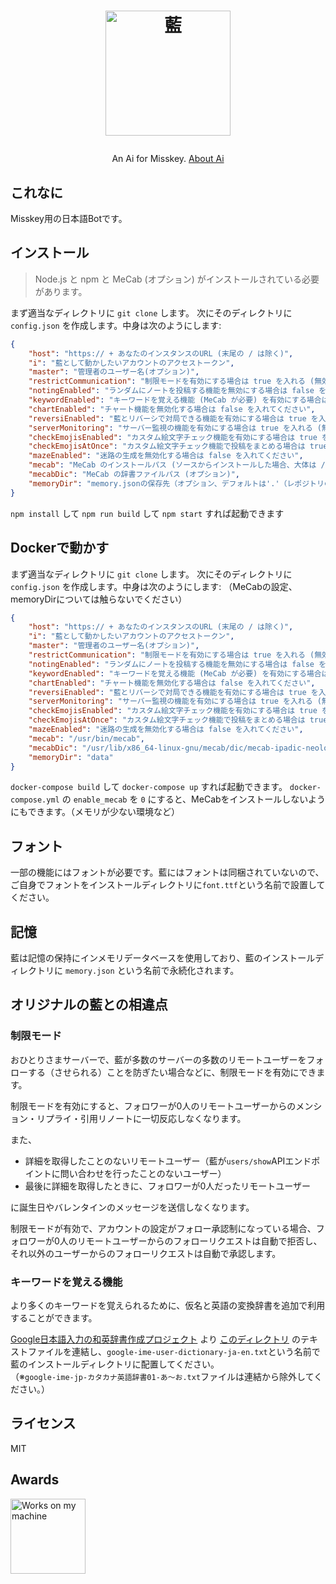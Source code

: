 <h1><p align="center"><img src="./ai.svg" alt="藍" height="200"></p></h1>
<p align="center">An Ai for Misskey. <a href="./torisetu.md">About Ai</a></p>

## これなに
Misskey用の日本語Botです。

## インストール
> Node.js と npm と MeCab (オプション) がインストールされている必要があります。

まず適当なディレクトリに `git clone` します。
次にそのディレクトリに `config.json` を作成します。中身は次のようにします:
``` json
{
	"host": "https:// + あなたのインスタンスのURL (末尾の / は除く)",
	"i": "藍として動かしたいアカウントのアクセストークン",
	"master": "管理者のユーザー名(オプション)",
	"restrictCommunication": "制限モードを有効にする場合は true を入れる (無効にする場合は false)",
	"notingEnabled": "ランダムにノートを投稿する機能を無効にする場合は false を入れる",
	"keywordEnabled": "キーワードを覚える機能 (MeCab が必要) を有効にする場合は true を入れる (無効にする場合は false)",
	"chartEnabled": "チャート機能を無効化する場合は false を入れてください",
	"reversiEnabled": "藍とリバーシで対局できる機能を有効にする場合は true を入れる (無効にする場合は false)",
	"serverMonitoring": "サーバー監視の機能を有効にする場合は true を入れる (無効にする場合は false)",
	"checkEmojisEnabled": "カスタム絵文字チェック機能を有効にする場合は true を入れる (無効にする場合は false)",
	"checkEmojisAtOnce": "カスタム絵文字チェック機能で投稿をまとめる場合は true を入れる (まとめない場合は false)",
	"mazeEnabled": "迷路の生成を無効化する場合は false を入れてください",
	"mecab": "MeCab のインストールパス (ソースからインストールした場合、大体は /usr/local/bin/mecab)",
	"mecabDic": "MeCab の辞書ファイルパス (オプション)",
	"memoryDir": "memory.jsonの保存先（オプション、デフォルトは'.'（レポジトリのルートです））"
}
```
`npm install` して `npm run build` して `npm start` すれば起動できます

## Dockerで動かす
まず適当なディレクトリに `git clone` します。
次にそのディレクトリに `config.json` を作成します。中身は次のようにします:
（MeCabの設定、memoryDirについては触らないでください）
``` json
{
	"host": "https:// + あなたのインスタンスのURL (末尾の / は除く)",
	"i": "藍として動かしたいアカウントのアクセストークン",
	"master": "管理者のユーザー名(オプション)",
	"restrictCommunication": "制限モードを有効にする場合は true を入れる (無効にする場合は false)",
	"notingEnabled": "ランダムにノートを投稿する機能を無効にする場合は false を入れる",
	"keywordEnabled": "キーワードを覚える機能 (MeCab が必要) を有効にする場合は true を入れる (無効にする場合は false)",
	"chartEnabled": "チャート機能を無効化する場合は false を入れてください",
	"reversiEnabled": "藍とリバーシで対局できる機能を有効にする場合は true を入れる (無効にする場合は false)",
	"serverMonitoring": "サーバー監視の機能を有効にする場合は true を入れる (無効にする場合は false)",
	"checkEmojisEnabled": "カスタム絵文字チェック機能を有効にする場合は true を入れる (無効にする場合は false)",
	"checkEmojisAtOnce": "カスタム絵文字チェック機能で投稿をまとめる場合は true を入れる (まとめない場合は false)",
	"mazeEnabled": "迷路の生成を無効化する場合は false を入れてください",
	"mecab": "/usr/bin/mecab",
	"mecabDic": "/usr/lib/x86_64-linux-gnu/mecab/dic/mecab-ipadic-neologd/",
	"memoryDir": "data"
}
```
`docker-compose build` して `docker-compose up` すれば起動できます。
`docker-compose.yml` の `enable_mecab` を `0` にすると、MeCabをインストールしないようにもできます。（メモリが少ない環境など）

## フォント
一部の機能にはフォントが必要です。藍にはフォントは同梱されていないので、ご自身でフォントをインストールディレクトリに`font.ttf`という名前で設置してください。

## 記憶
藍は記憶の保持にインメモリデータベースを使用しており、藍のインストールディレクトリに `memory.json` という名前で永続化されます。

## オリジナルの藍との相違点

### 制限モード
おひとりさまサーバーで、藍が多数のサーバーの多数のリモートユーザーをフォローする（させられる）ことを防ぎたい場合などに、制限モードを有効にできます。

制限モードを有効にすると、フォロワーが0人のリモートユーザーからのメンション・リプライ・引用リノートに一切反応しなくなります。

また、

- 詳細を取得したことのないリモートユーザー（藍が`users/show`APIエンドポイントに問い合わせを行ったことのないユーザー）
- 最後に詳細を取得したときに、フォロワーが0人だったリモートユーザー

に誕生日やバレンタインのメッセージを送信しなくなります。

制限モードが有効で、アカウントの設定がフォロー承認制になっている場合、フォロワーが0人のリモートユーザーからのフォローリクエストは自動で拒否し、それ以外のユーザーからのフォローリクエストは自動で承認します。

### キーワードを覚える機能
より多くのキーワードを覚えられるために、仮名と英語の変換辞書を追加で利用することができます。

[Google日本語入力の和英辞書作成プロジェクト](https://github.com/KEINOS/google-ime-user-dictionary-ja-en) より [このディレクトリ](https://github.com/KEINOS/google-ime-user-dictionary-ja-en/tree/master/Google-ime-jp-%E3%82%AB%E3%82%BF%E3%82%AB%E3%83%8A%E8%8B%B1%E8%AA%9E%E8%BE%9E%E5%85%B8) のテキストファイルを連結し、`google-ime-user-dictionary-ja-en.txt`という名前で藍のインストールディレクトリに配置してください。  
（※`google-ime-jp-カタカナ英語辞書01-あ～お.txt`ファイルは連結から除外してください。）

## ライセンス
MIT

## Awards
<img src="./WorksOnMyMachine.png" alt="Works on my machine" height="120">
